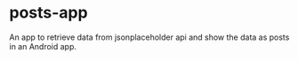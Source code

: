 # posts-app
An app to retrieve data from jsonplaceholder api and show the data as posts in an Android app.
